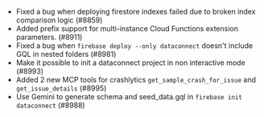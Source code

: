 - Fixed a bug when deploying firestore indexes failed due to broken index comparison logic (#8859)
- Added prefix support for multi-instance Cloud Functions extension parameters. (#8911)
- Fixed a bug when `firebase deploy --only dataconnect` doesn't include GQL in nested folders (#8981)
- Make it possible to init a dataconnect project in non interactive mode (#8993)
- Added 2 new MCP tools for crashlytics `get_sample_crash_for_issue` and `get_issue_details` (#8995)
- Use Gemini to generate schema and seed_data.gql in `firebase init dataconnect` (#8988)

